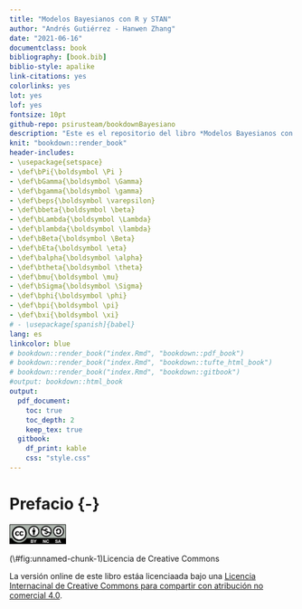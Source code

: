 ```yaml
--- 
title: "Modelos Bayesianos con R y STAN"
author: "Andrés Gutiérrez - Hanwen Zhang"
date: "2021-06-16"
documentclass: book
bibliography: [book.bib]
biblio-style: apalike
link-citations: yes
colorlinks: yes
lot: yes
lof: yes
fontsize: 10pt
github-repo: psirusteam/bookdownBayesiano
description: "Este es el repositorio del libro *Modelos Bayesianos con R y STAN*."
knit: "bookdown::render_book"
header-includes:
- \usepackage{setspace}
- \def\bPi{\boldsymbol \Pi }
- \def\bGamma{\boldsymbol \Gamma}
- \def\bgamma{\boldsymbol \gamma}
- \def\beps{\boldsymbol \varepsilon}
- \def\bbeta{\boldsymbol \beta}
- \def\bLambda{\boldsymbol \Lambda}
- \def\blambda{\boldsymbol \lambda}
- \def\bBeta{\boldsymbol \Beta}
- \def\bEta{\boldsymbol \eta}
- \def\balpha{\boldsymbol \alpha}
- \def\btheta{\boldsymbol \theta}
- \def\bmu{\boldsymbol \mu}
- \def\bSigma{\boldsymbol \Sigma}
- \def\bphi{\boldsymbol \phi}
- \def\bpi{\boldsymbol \pi}
- \def\bxi{\boldsymbol \xi}
# - \usepackage[spanish]{babel}
lang: es
linkcolor: blue
# bookdown::render_book("index.Rmd", "bookdown::pdf_book")
# bookdown::render_book("index.Rmd", "bookdown::tufte_html_book")
# bookdown::render_book("index.Rmd", "bookdown::gitbook")
#output: bookdown::html_book
output:
  pdf_document:
    toc: true
    toc_depth: 2
    keep_tex: true
  gitbook:
    df_print: kable
    css: "style.css"
---
```




# Prefacio {-}
<div class="figure">
<img src="Pics/CClicence.png" alt="Licencia de Creative Commons" width="100px" />
<p class="caption">(\#fig:unnamed-chunk-1)Licencia de Creative Commons</p>
</div>

La versión online de este libro estáa licenciaada bajo una [Licencia Internacinal de Creative Commons para compartir con atribución no comercial 4.0](http://creativecommons.org/licenses/by-nc-sa/4.0/). 

